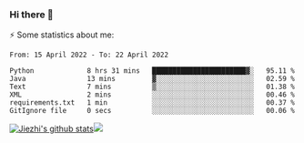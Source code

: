 ### Hi there 👋

⚡ Some statistics about me:


<!--START_SECTION:waka-->

```text
From: 15 April 2022 - To: 22 April 2022

Python             8 hrs 31 mins   ███████████████████████▓░   95.11 %
Java               13 mins         ▓░░░░░░░░░░░░░░░░░░░░░░░░   02.59 %
Text               7 mins          ▒░░░░░░░░░░░░░░░░░░░░░░░░   01.38 %
XML                2 mins          ░░░░░░░░░░░░░░░░░░░░░░░░░   00.46 %
requirements.txt   1 min           ░░░░░░░░░░░░░░░░░░░░░░░░░   00.37 %
GitIgnore file     0 secs          ░░░░░░░░░░░░░░░░░░░░░░░░░   00.06 %
```

<!--END_SECTION:waka-->





[![Jiezhi's github stats](https://github-readme-stats.vercel.app/api?username=Jiezhi&show_icons=true)](https://github.com/Jiezhi/github-readme-stats)[![](https://stats.justsong.cn/api/leetcode/?username=Jiezhi)](https://leetcode.com/Jiezhi/) 
<!--
[![Top Langs](https://github-readme-stats.vercel.app/api/top-langs/?username=Jiezhi&hide=javascript,html)](https://github.com/Jiezhi/github-readme-stats)

**Jiezhi/Jiezhi** is a ✨ _special_ ✨ repository because its `README.md` (this file) appears on your GitHub profile.

Here are some ideas to get you started:

- 🔭 I’m currently working on ...
- 🌱 I’m currently learning ...
- 👯 I’m looking to collaborate on ...
- 🤔 I’m looking for help with ...
- 💬 Ask me about ...
- 📫 How to reach me: ...
- 😄 Pronouns: ...
- ⚡ Fun fact: ...
-->

